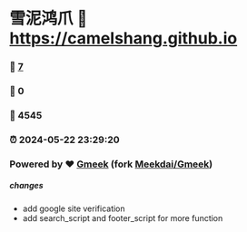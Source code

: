 # 雪泥鸿爪 :link: https://camelshang.github.io 
### :page_facing_up: [7](https://camelshang.github.io/tag.html) 
### :speech_balloon: 0 
### :hibiscus: 4545 
### :alarm_clock: 2024-05-22 23:29:20 
### Powered by :heart: [Gmeek](https://github.com/camelshang/Gmeek) (fork [Meekdai/Gmeek](https://github.com/Meekdai/Gmeek)) 
##### changes 
- add google site verification 
- add search_script and footer_script for more function 
